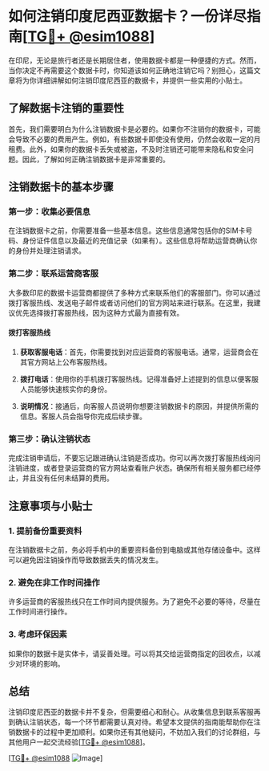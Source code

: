 # 如何注销印度尼西亚数据卡？一份详尽指南[[TG💪+ @esim1088](https://t.me/s/esim1088)]

在印尼，无论是旅行者还是长期居住者，使用数据卡都是一种便捷的方式。然而，当你决定不再需要这个数据卡时，你知道该如何正确地注销它吗？别担心，这篇文章将为你详细讲解如何注销印度尼西亚的数据卡，并提供一些实用的小贴士。

## 了解数据卡注销的重要性

首先，我们需要明白为什么注销数据卡是必要的。如果你不注销你的数据卡，可能会导致不必要的费用产生。例如，有些数据卡即使没有使用，仍然会收取一定的月租费。此外，如果你的数据卡丢失或被盗，不及时注销还可能带来隐私和安全问题。因此，了解如何正确注销数据卡是非常重要的。

## 注销数据卡的基本步骤

### 第一步：收集必要信息

在注销数据卡之前，你需要准备一些基本信息。这些信息通常包括你的SIM卡号码、身份证件信息以及最近的充值记录（如果有）。这些信息将帮助运营商确认你的身份并处理注销请求。

### 第二步：联系运营商客服

大多数印尼的数据卡运营商都提供了多种方式来联系他们的客服部门。你可以通过拨打客服热线、发送电子邮件或者访问他们的官方网站来进行联系。在这里，我建议优先选择拨打客服热线，因为这种方式最为直接有效。

#### 拨打客服热线

1. **获取客服电话**：首先，你需要找到对应运营商的客服电话。通常，运营商会在其官方网站上公布客服热线。
   
2. **拨打电话**：使用你的手机拨打客服热线。记得准备好上述提到的信息以便客服人员能够快速核实你的身份。

3. **说明情况**：接通后，向客服人员说明你想要注销数据卡的原因，并提供所需的信息。客服人员会指导你完成后续步骤。

### 第三步：确认注销状态

完成注销申请后，不要忘记跟进确认注销是否成功。你可以再次拨打客服热线询问注销进度，或者登录运营商的官方网站查看账户状态。确保所有相关服务都已经停止，并且没有任何未结算的费用。

## 注意事项与小贴士

### 1. 提前备份重要资料

在注销数据卡之前，务必将手机中的重要资料备份到电脑或其他存储设备中。这样可以避免因注销操作而导致数据丢失的情况发生。

### 2. 避免在非工作时间操作

许多运营商的客服热线只在工作时间内提供服务。为了避免不必要的等待，尽量在工作时间进行操作。

### 3. 考虑环保因素

如果你的数据卡是实体卡，请妥善处理。可以将其交给运营商指定的回收点，以减少对环境的影响。

## 总结

注销印度尼西亚的数据卡并不复杂，但需要细心和耐心。从收集信息到联系客服再到确认注销状态，每一个环节都需要认真对待。希望本文提供的指南能帮助你在注销数据卡的过程中更加顺利。如果你还有其他疑问，不妨加入我们的讨论群组，与其他用户一起交流经验[[TG💪+ @esim1088](https://t.me/s/esim1088)]。

[[TG💪+ @esim1088](https://t.me/s/esim1088) ![Image](https://i.postimg.cc/4NQfJmqS/Snipaste-2025-05-13-00-14-12.png)]
